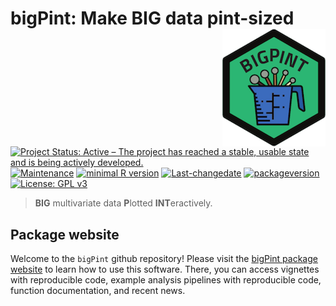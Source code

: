 
# bigPint: Make BIG data pint-sized <img src="man/figures/logo.png" align="right" alt="" />

[![Project Status: Active – The project has reached a stable, usable state and is being actively developed.](https://www.repostatus.org/badges/latest/active.svg)](https://www.repostatus.org/#active) [![Maintenance](https://img.shields.io/badge/Maintained%3F-yes-green.svg)](https://GitHub.com/lindsayrutter/bigPint/graphs/commit-activity) [![minimal R version](https://img.shields.io/badge/R%3E%3D-3.4.1-6666ff.svg)](https://cran.r-project.org/) [![Last-changedate](https://img.shields.io/badge/last%20change-2018--10--10-blue.svg)](/commits/master) [![packageversion](https://img.shields.io/badge/Package%20version-0.99.8-orange.svg?style=flat-square)](commits/master) [![License: GPL v3](https://img.shields.io/badge/License-GPL%20v3-ff69b4.svg)](https://www.gnu.org/licenses/gpl-3.0)

> **BIG** multivariate data **P**lotted **INT**eractively.

Package website
---------------

Welcome to the `bigPint` github repository! Please visit the [bigPint package website](https://lindsayrutter.github.io/bigPint/index.html) to learn how to use this software. There, you can access vignettes with reproducible code, example analysis pipelines with reproducible code, function documentation, and recent news.
